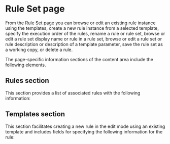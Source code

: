 <!-- image -->

# Rule Set page

From the Rule Set page you can browse or edit an existing rule instance using the templates,
create a new rule instance from a selected template, specify the execution order of the rules,
rename a rule or rule set, browse or edit a rule set display name or rule in a rule set, browse or
edit a rule set or rule description or description of a template parameter, save the rule set as a
working copy, or delete a rule.

The page-specific information sections of the content area include the following elements.

## Rules section

This section provides a list of associated rules with the following information:

## Templates section

This section facilitates creating a new rule in the edit mode using an existing template and
includes fields for specifying the following information for the rule: